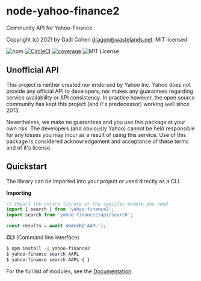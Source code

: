 # node-yahoo-finance2

Community API for Yahoo-Finance

Copyright (c) 2021 by Gadi Cohen <dragon@wastelands.net>.  MIT licensed.

![npm](https://img.shields.io/npm/v/yahoo-finance2) [![CircleCI](https://img.shields.io/circleci/build/github/gadicc/yahoo-finance2)](https://circleci.com/gh/gadicc/yahoo-finance2) [![coverage](https://img.shields.io/codecov/c/github/gadicc/yahoo-finance2)](https://codecov.io/gh/gadicc/yahoo-finance2) ![MIT License](https://img.shields.io/badge/license-MIT-blue.svg)

## Unofficial API

This project is neither created nor endorsed by Yahoo Inc.  Yahoo does not
provide any official API to developers, nor makes any guarantees regarding
service availability or API consistency.  In practice however, the open
source community has kept this project (and it's predecessor) working well
since 2013.

Nevertheless, we make no guarantees and you use this package at your own risk.
The developers (and obviously Yahoo) cannot be held responsible for any losses
you may incur as a result of using this service.  Use of this package is
considered acknowledgement and acceptance of these terms and of it's license.

## Quickstart

The library can be imported into your project or used directly as a CLI.

**Importing**

```js
// Import the entire library or the specific module you need
import { search } from 'yahoo-finance2';
import search from 'yahoo-finance2/api/search';

const results = await search('AAPL');
```

**CLI** (Command line interface)

```bash
$ npm install -g yahoo-finance2
$ yahoo-finance search AAPL
$ yahoo-finance search AAPL { }
```

For the full list of modules, see the [Documentation](./docs/docs.md).
